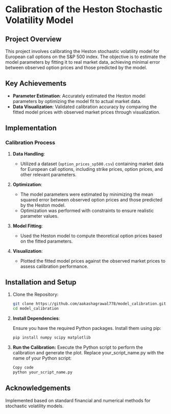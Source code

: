 # Calibration of the Heston Stochastic Volatility Model

## Project Overview

This project involves calibrating the Heston stochastic volatility model for European call options on the S&P 500 index. The objective is to estimate the model parameters by fitting it to real market data, achieving minimal error between observed option prices and those predicted by the model.

## Key Achievements

- **Parameter Estimation**: Accurately estimated the Heston model parameters by optimizing the model fit to actual market data.
- **Data Visualization**: Validated calibration accuracy by comparing the fitted model prices with observed market prices through visualization.

## Implementation

### Calibration Process

1. **Data Handling**:
   - Utilized a dataset (`option_prices_sp500.csv`) containing market data for European call options, including strike prices, option prices, and other relevant parameters.

2. **Optimization**:
   - The model parameters were estimated by minimizing the mean squared error between observed option prices and those predicted by the Heston model.
   - Optimization was performed with constraints to ensure realistic parameter values.

3. **Model Fitting**:
   - Used the Heston model to compute theoretical option prices based on the fitted parameters.

4. **Visualization**:
   - Plotted the fitted model prices against the observed market prices to assess calibration performance.

## Installation and Setup

1. Clone the Repository:

   ```bash
   git clone https://github.com/aakashagrawal778/model_calibration.git
   cd model_calibration

2. **Install Dependencies**:

   Ensure you have the required Python packages. Install them using pip:

   ```bash
   pip install numpy scipy matplotlib


3. **Run the Calibration:**
   Execute the Python script to perform the calibration and generate the plot. Replace your_script_name.py with the name of your Python script:

   ```bash
   Copy code
   python your_script_name.py

## Acknowledgements
Implemented based on standard financial and numerical methods for stochastic volatility models.


